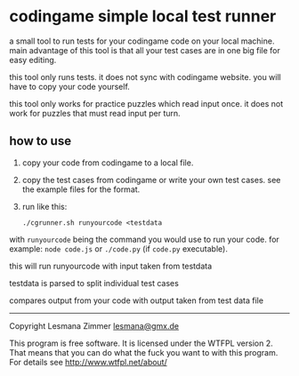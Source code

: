 codingame simple local test runner
==================================

a small tool to run tests for your codingame code on your local machine.
main advantage of this tool is that all your test cases
are in one big file for easy editing.

this tool only runs tests. it does not sync with codingame website.
you will have to copy your code yourself.

this tool only works for practice puzzles which read input once.
it does not work for puzzles that must read input per turn.

how to use
----------

1.  copy your code from codingame to a local file.
2.  copy the test cases from codingame or write your own test cases.
    see the example files for the format.
3.  run like this:

        ./cgrunner.sh runyourcode <testdata

with `runyourcode` being the command you would use to run your code.
for example: `node code.js` or `./code.py` (if `code.py` executable).

this will run runyourcode with input taken from testdata

testdata is parsed to split individual test cases

compares output from your code with output taken from test data file

----
Copyright Lesmana Zimmer lesmana@gmx.de

This program is free software.
It is licensed under the WTFPL version 2.
That means that you can do what the fuck
you want to with this program.
For details see http://www.wtfpl.net/about/
